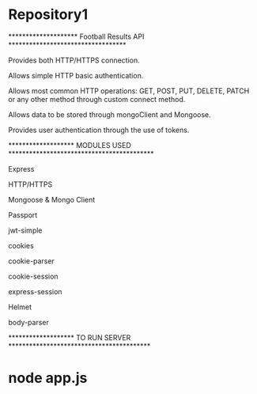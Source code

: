 # Repository1

******************** Football Results API **********************************


Provides both HTTP/HTTPS connection.

Allows simple HTTP basic authentication.

Allows most common HTTP operations: GET, POST, PUT, DELETE, PATCH or any other method through custom connect method.

Allows data to be stored through mongoClient and Mongoose.

Provides user authentication through the use of tokens.

******************* MODULES USED ******************************************

Express

HTTP/HTTPS

Mongoose & Mongo Client

Passport 

jwt-simple

cookies

cookie-parser

cookie-session

express-session

Helmet

body-parser

******************* TO RUN SERVER *****************************************

# node app.js



